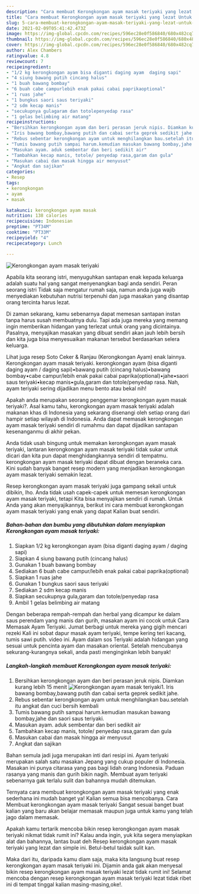 ```yaml
---
description: "Cara membuat Kerongkongan ayam masak teriyaki yang lezat Untuk Jualan"
title: "Cara membuat Kerongkongan ayam masak teriyaki yang lezat Untuk Jualan"
slug: 5-cara-membuat-kerongkongan-ayam-masak-teriyaki-yang-lezat-untuk-jualan
date: 2021-02-09T05:41:42.473Z
image: https://img-global.cpcdn.com/recipes/596ec28e0f586840/680x482cq70/kerongkongan-ayam-masak-teriyaki-foto-resep-utama.jpg
thumbnail: https://img-global.cpcdn.com/recipes/596ec28e0f586840/680x482cq70/kerongkongan-ayam-masak-teriyaki-foto-resep-utama.jpg
cover: https://img-global.cpcdn.com/recipes/596ec28e0f586840/680x482cq70/kerongkongan-ayam-masak-teriyaki-foto-resep-utama.jpg
author: Alex Chambers
ratingvalue: 4.8
reviewcount: 7
recipeingredient:
- "1/2 kg kerongkongan ayam bisa diganti daging ayam  daging sapi"
- "4 siung bawang putih cincang halus"
- "1 buah bawang bombay"
- "6 buah cabe campurlebih enak pakai cabai paprikaoptional"
- "1 ruas jahe"
- "1 bungkus saori saus teriyaki"
- "2 sdm kecap manis"
- "secukupnya gulagaram dan totolepenyedap rasa"
- "1 gelas belimbing air matang"
recipeinstructions:
- "Bersihkan kerongkongan ayam dan beri perasan jeruk nipis. Diamkan kurang lebih 15 menit"
- "Iris bawang bombay,bawang putih dan cabai serta geprek sedikit jahe."
- "Rebus sebentar kerongkongan ayam untuk menghilangkan bau.setelah itu angkat dan cuci bersih kembali"
- "Tumis bawang putih sampai harum.kemudian masukan bawang bombay,jahe dan saori saus teriyaki."
- "Masukan ayam. aduk sembentar dan beri sedikit air"
- "Tambahkan kecap manis, totole/ penyedap rasa,garam dan gula"
- "Masukan cabai dan masak hingga air menyusut"
- "Angkat dan sajikan"
categories:
- Resep
tags:
- kerongkongan
- ayam
- masak

katakunci: kerongkongan ayam masak 
nutrition: 138 calories
recipecuisine: Indonesian
preptime: "PT34M"
cooktime: "PT33M"
recipeyield: "4"
recipecategory: Lunch

---
```



![Kerongkongan ayam masak teriyaki](https://img-global.cpcdn.com/recipes/596ec28e0f586840/680x482cq70/kerongkongan-ayam-masak-teriyaki-foto-resep-utama.jpg)

Apabila kita seorang istri, menyuguhkan santapan enak kepada keluarga adalah suatu hal yang sangat menyenangkan bagi anda sendiri. Peran seorang istri Tidak saja mengatur rumah saja, namun anda juga wajib menyediakan kebutuhan nutrisi terpenuhi dan juga masakan yang disantap orang tercinta harus lezat.

Di zaman  sekarang, kamu sebenarnya dapat memesan santapan instan tanpa harus susah membuatnya dulu. Tapi ada juga mereka yang memang ingin memberikan hidangan yang terlezat untuk orang yang dicintainya. Pasalnya, menyajikan masakan yang dibuat sendiri akan jauh lebih bersih dan kita juga bisa menyesuaikan makanan tersebut berdasarkan selera keluarga. 

Lihat juga resep Soto Ceker &amp; Ranjau (Kerongkongan Ayam) enak lainnya. Kerongkongan ayam masak teriyaki. kerongkongan ayam (bisa diganti daging ayam / daging sapi)•bawang putih (cincang halus)•bawang bombay•cabe campur/lebih enak pakai cabai paprika(optional)•jahe•saori saus teriyaki•kecap manis•gula,garam dan totole/penyedap rasa. Nah, ayam teriyaki sering dijadikan menu bento atau bekal nih!

Apakah anda merupakan seorang penggemar kerongkongan ayam masak teriyaki?. Asal kamu tahu, kerongkongan ayam masak teriyaki adalah makanan khas di Indonesia yang sekarang disenangi oleh setiap orang dari hampir setiap wilayah di Indonesia. Anda dapat memasak kerongkongan ayam masak teriyaki sendiri di rumahmu dan dapat dijadikan santapan kesenanganmu di akhir pekan.

Anda tidak usah bingung untuk memakan kerongkongan ayam masak teriyaki, lantaran kerongkongan ayam masak teriyaki tidak sukar untuk dicari dan kita pun dapat menghidangkannya sendiri di tempatmu. kerongkongan ayam masak teriyaki dapat dibuat dengan beraneka cara. Kini sudah banyak banget resep modern yang menjadikan kerongkongan ayam masak teriyaki semakin lezat.

Resep kerongkongan ayam masak teriyaki juga gampang sekali untuk dibikin, lho. Anda tidak usah capek-capek untuk memesan kerongkongan ayam masak teriyaki, tetapi Kita bisa menyajikan sendiri di rumah. Untuk Anda yang akan menyajikannya, berikut ini cara membuat kerongkongan ayam masak teriyaki yang enak yang dapat Kalian buat sendiri.

<!--inarticleads1-->

##### Bahan-bahan dan bumbu yang dibutuhkan dalam menyiapkan Kerongkongan ayam masak teriyaki:

1. Siapkan 1/2 kg kerongkongan ayam (bisa diganti daging ayam / daging sapi)
1. Siapkan 4 siung bawang putih (cincang halus)
1. Gunakan 1 buah bawang bombay
1. Sediakan 6 buah cabe campur/lebih enak pakai cabai paprika(optional)
1. Siapkan 1 ruas jahe
1. Gunakan 1 bungkus saori saus teriyaki
1. Sediakan 2 sdm kecap manis
1. Siapkan secukupnya gula,garam dan totole/penyedap rasa
1. Ambil 1 gelas belimbing air matang


Dengan beberapa rempah-rempah dan herbal yang dicampur ke dalam saus perendam yang manis dan gurih, masakan ayam ini cocok untuk Cara Memasak Ayam Teriyaki. Jumat berbagi untuk mereka yang gigih mencari rezeki Kali ini sobat dapur masak ayam teriyaki, tempe kering teri kacang, tumis sawi putih. video ini. Ayam dalam sos Teriyaki adalah hidangan yang sesuai untuk pencinta ayam dan masakan oriental. Setelah mencubanya sekurang-kurangnya sekali, anda pasti menginginkan lebih banyak! 

<!--inarticleads2-->

##### Langkah-langkah membuat Kerongkongan ayam masak teriyaki:

1. Bersihkan kerongkongan ayam dan beri perasan jeruk nipis. Diamkan kurang lebih 15 menit
<img src="https://img-global.cpcdn.com/steps/dd663cf7c93cc7d0/160x128cq70/kerongkongan-ayam-masak-teriyaki-langkah-memasak-1-foto.jpg" alt="Kerongkongan ayam masak teriyaki">1. Iris bawang bombay,bawang putih dan cabai serta geprek sedikit jahe.
1. Rebus sebentar kerongkongan ayam untuk menghilangkan bau.setelah itu angkat dan cuci bersih kembali
1. Tumis bawang putih sampai harum.kemudian masukan bawang bombay,jahe dan saori saus teriyaki.
1. Masukan ayam. aduk sembentar dan beri sedikit air
1. Tambahkan kecap manis, totole/ penyedap rasa,garam dan gula
1. Masukan cabai dan masak hingga air menyusut
1. Angkat dan sajikan


Bahan semula jadi juga merupakan inti dari resipi ini. Ayam teriyaki merupakan salah satu masakan Jepang yang cukup populer di Indonesia. Masakan ini punya citarasa yang pas bagi lidah orang Indonesia. Paduan rasanya yang manis dan gurih bikin nagih. Membuat ayam teriyaki sebenarnya gak terlalu sulit dan bahannya mudah ditemukan. 

Ternyata cara membuat kerongkongan ayam masak teriyaki yang enak sederhana ini mudah banget ya! Kalian semua bisa mencobanya. Cara Membuat kerongkongan ayam masak teriyaki Sangat sesuai banget buat kalian yang baru akan belajar memasak maupun juga untuk kamu yang telah jago dalam memasak.

Apakah kamu tertarik mencoba bikin resep kerongkongan ayam masak teriyaki nikmat tidak rumit ini? Kalau anda ingin, yuk kita segera menyiapkan alat dan bahannya, lantas buat deh Resep kerongkongan ayam masak teriyaki yang lezat dan simple ini. Betul-betul taidak sulit kan. 

Maka dari itu, daripada kamu diam saja, maka kita langsung buat resep kerongkongan ayam masak teriyaki ini. Dijamin anda gak akan menyesal bikin resep kerongkongan ayam masak teriyaki lezat tidak rumit ini! Selamat mencoba dengan resep kerongkongan ayam masak teriyaki lezat tidak ribet ini di tempat tinggal kalian masing-masing,oke!.

